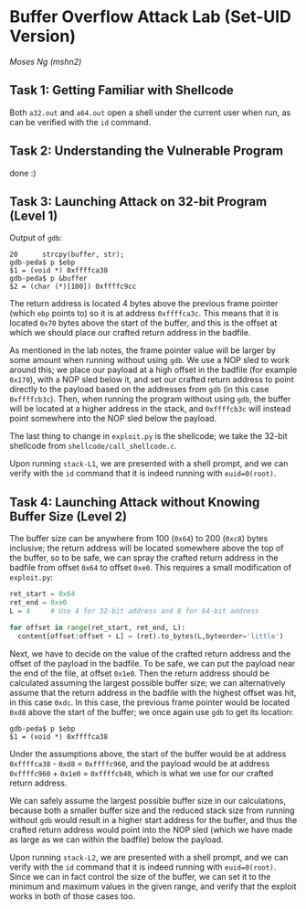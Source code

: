 # Buffer Overflow Attack Lab (Set-UID Version)

_Moses Ng (mshn2)_

## Task 1: Getting Familiar with Shellcode

Both `a32.out` and `a64.out` open a shell under the current user when run, as can be verified with the `id` command.

## Task 2: Understanding the Vulnerable Program

done :)

## Task 3: Launching Attack on 32-bit Program (Level 1)

Output of `gdb`:

```
20	    strcpy(buffer, str);       
gdb-peda$ p $ebp
$1 = (void *) 0xffffca38
gdb-peda$ p &buffer
$2 = (char (*)[100]) 0xffffc9cc
```

The return address is located 4 bytes above the previous frame pointer (which `ebp` points to) so it is at address `0xffffca3c`. This means that it is located `0x70` bytes above the start of the buffer, and this is the offset at which we should place our crafted return address in the badfile.

As mentioned in the lab notes, the frame pointer value will be larger by some amount when running without using `gdb`. We use a NOP sled to work around this; we place our payload at a high offset in the badfile (for example `0x170`), with a NOP sled below it, and set our crafted return address to point directly to the payload based on the addresses from `gdb` (in this case `0xffffcb3c`). Then, when running the program without using `gdb`, the buffer will be located at a higher address in the stack, and `0xffffcb3c` will instead point somewhere into the NOP sled below the payload.

The last thing to change in `exploit.py` is the shellcode; we take the 32-bit shellcode from `shellcode/call_shellcode.c`.

Upon running `stack-L1`, we are presented with a shell prompt, and we can verify with the `id` command that it is indeed running with `euid=0(root)`.

## Task 4: Launching Attack without Knowing Buffer Size (Level 2)

The buffer size can be anywhere from 100 (`0x64`) to 200 (`0xc8`) bytes inclusive; the return address will be located somewhere above the top of the buffer, so to be safe, we can spray the crafted return address in the badfile from offset `0x64` to offset `0xe0`. This requires a small modification of `exploit.py`:

```py
ret_start = 0x64
ret_end = 0xe0
L = 4     # Use 4 for 32-bit address and 8 for 64-bit address

for offset in range(ret_start, ret_end, L):
  content[offset:offset + L] = (ret).to_bytes(L,byteorder='little')
```

Next, we have to decide on the value of the crafted return address and the offset of the payload in the badfile. To be safe, we can put the payload near the end of the file, at offset `0x1e0`. Then the return address should be calculated assuming the largest possible buffer size; we can alternatively assume that the return address in the badfile with the highest offset was hit, in this case `0xdc`. In this case, the previous frame pointer would be located `0xd8` above the start of the buffer; we once again use `gdb` to get its location:

```
gdb-peda$ p $ebp
$1 = (void *) 0xffffca38
```

Under the assumptions above, the start of the buffer would be at address `0xffffca38` - `0xd8` = `0xffffc960`, and the payload would be at address `0xffffc960` + `0x1e0` = `0xffffcb40`, which is what we use for our crafted return address.

We can safely assume the largest possible buffer size in our calculations, because both a smaller buffer size and the reduced stack size from running without `gdb` would result in a higher start address for the buffer, and thus the crafted return address would point into the NOP sled (which we have made as large as we can within the badfile) below the payload.

Upon running `stack-L2`, we are presented with a shell prompt, and we can verify with the `id` command that it is indeed running with `euid=0(root)`. Since we can in fact control the size of the buffer, we can set it to the minimum and maximum values in the given range, and verify that the exploit works in both of those cases too.